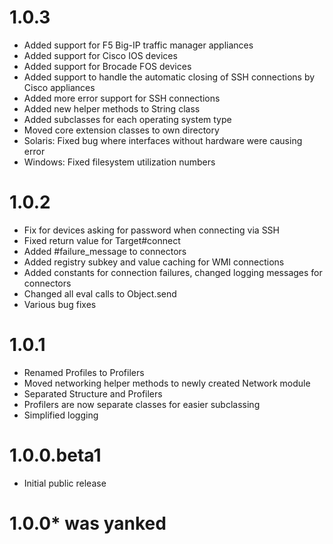 # 1.0.3
* Added support for F5 Big-IP traffic manager appliances
* Added support for Cisco IOS devices
* Added support for Brocade FOS devices
* Added support to handle the automatic closing of SSH connections by Cisco appliances
* Added more error support for SSH connections
* Added new helper methods to String class
* Added subclasses for each operating system type
* Moved core extension classes to own directory
* Solaris: Fixed bug where interfaces without hardware were causing error
* Windows: Fixed filesystem utilization numbers

# 1.0.2
* Fix for devices asking for password when connecting via SSH
* Fixed return value for Target#connect
* Added #failure_message to connectors
* Added registry subkey and value caching for WMI connections
* Added constants for connection failures, changed logging messages for connectors
* Changed all eval calls to Object.send
* Various bug fixes

# 1.0.1
* Renamed Profiles to Profilers
* Moved networking helper methods to newly created Network module
* Separated Structure and Profilers
* Profilers are now separate classes for easier subclassing
* Simplified logging

# 1.0.0.beta1
* Initial public release

# 1.0.0* was yanked
